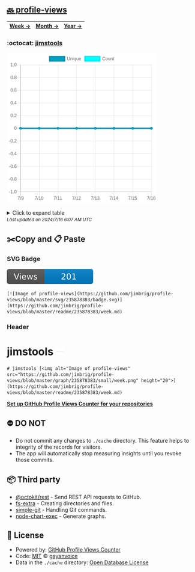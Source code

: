 ## [🔙 profile-views](https://github.com/jimbrig/profile-views)
| [**Week →**](https://github.com/jimbrig/profile-views/blob/master/readme/235878383/week.md) | [**Month →**](https://github.com/jimbrig/profile-views/blob/master/readme/235878383/month.md) | [**Year →**](https://github.com/jimbrig/profile-views/blob/master/readme/235878383/year.md) |
| ---- | ---- | ----- |
### :octocat: [jimstools](https://github.com/jimbrig/jimstools)
![Image of profile-views](https://github.com/jimbrig/profile-views/blob/master/graph/235878383/large/week.png)

<details>
	<summary>Click to expand table</summary>
	<h2>:calendar: Week Page Views Table</h2>
<table>
	<tr>
		<th>
			Last Updated
		</th>
		<th>
			Unique
		</th>
		<th>
			Count
		</th>
	</tr>
	<tr>
		<td>
			<code>2024/7/16</code>
		</td>
		<td>
			<code>0</code>
		</td>
		<td>
			<code>0</code>
		</td>
	</tr>
	<tr>
		<td>
			<code>2024/7/15</code>
		</td>
		<td>
			<code>0</code>
		</td>
		<td>
			<code>0</code>
		</td>
	</tr>
	<tr>
		<td>
			<code>2024/7/14</code>
		</td>
		<td>
			<code>0</code>
		</td>
		<td>
			<code>0</code>
		</td>
	</tr>
	<tr>
		<td>
			<code>2024/7/13</code>
		</td>
		<td>
			<code>0</code>
		</td>
		<td>
			<code>0</code>
		</td>
	</tr>
	<tr>
		<td>
			<code>2024/7/12</code>
		</td>
		<td>
			<code>0</code>
		</td>
		<td>
			<code>0</code>
		</td>
	</tr>
	<tr>
		<td>
			<code>2024/7/11</code>
		</td>
		<td>
			<code>0</code>
		</td>
		<td>
			<code>0</code>
		</td>
	</tr>
	<tr>
		<td>
			<code>2024/7/10</code>
		</td>
		<td>
			<code>0</code>
		</td>
		<td>
			<code>0</code>
		</td>
	</tr>
	<tr>
		<td>
			<code>2024/7/9</code>
		</td>
		<td>
			<code>0</code>
		</td>
		<td>
			<code>0</code>
		</td>
	</tr>
</table>

</details>
<small><i>Last updated on 2024/7/16 6:07 AM UTC</i></small>

## ✂️Copy and 📋 Paste
### SVG Badge
[![Image of profile-views](https://github.com/jimbrig/profile-views/blob/master/svg/235878383/badge.svg)](https://github.com/jimbrig/profile-views/blob/master/readme/235878383/week.md)
```readme
[![Image of profile-views](https://github.com/jimbrig/profile-views/blob/master/svg/235878383/badge.svg)](https://github.com/jimbrig/profile-views/blob/master/readme/235878383/week.md)
```
### Header
# jimstools [<img alt="Image of profile-views" src="https://github.com/jimbrig/profile-views/blob/master/graph/235878383/small/week.png" height="20">](https://github.com/jimbrig/profile-views/blob/master/readme/235878383/week.md)
```readme
# jimstools [<img alt="Image of profile-views" src="https://github.com/jimbrig/profile-views/blob/master/graph/235878383/small/week.png" height="20">](https://github.com/jimbrig/profile-views/blob/master/readme/235878383/week.md)
```
[**Set up GitHub Profile Views Counter for your repositories**](https://github.com/gayanvoice/github-profile-views-counter)
## ⛔ DO NOT
- Do not commit any changes to `./cache` directory. This feature helps to integrity of the records for visitors.
- The app will automatically stop measuring insights until you revoke those commits.
## 📦 Third party

- [@octokit/rest](https://www.npmjs.com/package/@octokit/rest) - Send REST API requests to GitHub.
- [fs-extra](https://www.npmjs.com/package/fs-extra) - Creating directories and files.
- [simple-git](https://www.npmjs.com/package/simple-git) - Handling Git commands.
- [node-chart-exec](https://www.npmjs.com/package/node-chart-exec) - Generate graphs.
## 📄 License
- Powered by: [GitHub Profile Views Counter](https://github.com/gayanvoice/github-profile-views-counter)
- Code: [MIT](./LICENSE) © [gayanvoice](https://github.com/gayanvoice/github-profile-views-counter)
- Data in the `./cache` directory: [Open Database License](https://opendatacommons.org/licenses/odbl/1-0/)